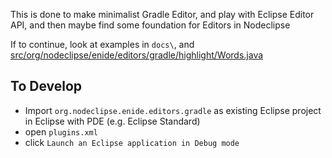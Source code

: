 
This is done to make minimalist Gradle Editor,
and play with Eclipse Editor API,
and then maybe find some foundation for Editors in Nodeclipse

If to continue, look at examples in `docs\`,
and [src/org/nodeclipse/enide/editors/gradle/highlight/Words.java](src/org/nodeclipse/enide/editors/gradle/highlight/Words.java)

## To Develop

- Import `org.nodeclipse.enide.editors.gradle` as existing Eclipse project in Eclipse with PDE (e.g. Eclipse Standard)
- open `plugins.xml`
- click `Launch an Eclipse application in Debug mode`
